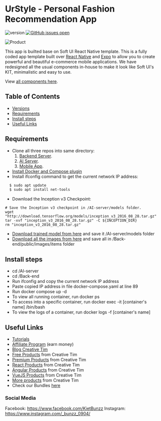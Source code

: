 # UrStyle - Personal Fashion Recommendation App

![version](https://img.shields.io/badge/version-1.0.1-blue.svg)  [![GitHub issues open](https://img.shields.io/github/issues/creativetimofficial/ct-soft-ui-react-native.svg?style=flat)](https://github.com/Capstone-Project-UrStyle/Mobile-app/issues)

![Product](https://github.com/Capstone-Project-UrStyle/Mobile-app/assets/87163945/f1a47eca-4108-4237-b5e4-1d65b4f0c7a8)

This app is builted base on Soft UI React Native template. This is a fully coded app template built over [React Native](https://facebook.github.io/react-native/?ref=creativetim) and [Expo](https://expo.io/?ref=creativetim) to allow you to create powerful and beautiful e-commerce mobile applications. We have redesigned all the usual components in-house to make it look like Soft UI's KIT, minimalistic and easy to use.

View [all components here](https://demos.creative-tim.com/soft-ui-react-native/).

## Table of Contents

* [Versions](#versions)
* [Requirements](#requirements)
* [Install steps](#install-steps)
* [Useful Links](#useful-links)

## Requirements

- Clone all three repos into same directory:
  1. [Backend Server](https://github.com/Capstone-Project-UrStyle/Back-end).
  2. [AI Server](https://github.com/Capstone-Project-UrStyle/AI-server).
  3. [Mobile App](https://github.com/Capstone-Project-UrStyle/Mobile-app).
- [Install Docker and Compose plugin](https://docs.docker.com/compose/install/)
- Install ifconfig command to get the current network IP address:
```sh
  $ sudo apt update
  $ sudo apt install net-tools
```
- Download the Inception v3 Checkpoint:
```shell
# Save the Inception v3 checkpoint in /AI-server/models folder.
wget "http://download.tensorflow.org/models/inception_v3_2016_08_28.tar.gz"
tar -xvf "inception_v3_2016_08_28.tar.gz" -C ${INCEPTION_DIR}
rm "inception_v3_2016_08_28.tar.gz"
```
- [Download trained model from here](https://drive.google.com/drive/folders/0B4Eo9mft9jwoVDNEWlhEbUNUSE0?resourcekey=0-vQg9TMSLKnmPCuuWwl5Ebw) and save it /AI-server/models folder
- [Download all the images from here](https://drive.google.com/file/d/0B4Eo9mft9jwoNm5WR3ltVkJWX0k/view?resourcekey=0-U-30d1POF7IlnAE5bzOzPA) and save all in /Back-end/public/images/items folder

## Install steps

- cd /AI-server
- cd /Back-end
- Run ifconfig and copy the current network IP address
- Paste copied IP address in file docker-compose.yaml at line 89
- Run docker compose up -d
- To view all running container, run docker ps
- To access into a specific container, run docker exec -it [container's name] /bin/bash
- To view the logs of a container, run docker logs -f [container's name]

## Useful Links

- [Tutorials](https://www.youtube.com/channel/UCVyTG4sCw-rOvB9oHkzZD1w)
- [Affiliate Program](https://www.creative-tim.com/affiliates/new) (earn money)
- [Blog Creative Tim](http://blog.creative-tim.com/)
- [Free Products](https://www.creative-tim.com/bootstrap-themes/free) from Creative Tim
- [Premium Products](https://www.creative-tim.com/bootstrap-themes/premium) from Creative Tim
- [React Products](https://www.creative-tim.com/bootstrap-themes/react-themes) from Creative Tim
- [Angular Products](https://www.creative-tim.com/bootstrap-themes/angular-themes) from Creative Tim
- [VueJS Products](https://www.creative-tim.com/bootstrap-themes/vuejs-themes) from Creative Tim
- [More products](https://www.creative-tim.com/bootstrap-themes) from Creative Tim
- Check our Bundles [here](https://www.creative-tim.com/bundles?ref=soft-ui-github-readme)


### Social Media

Facebook: <https://www.facebook.com/KietBunzz>
Instagram: <https://www.instagram.com/_bunzz_0904/>

